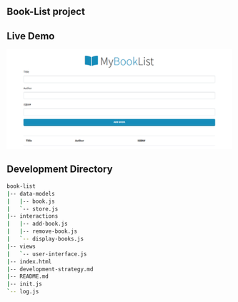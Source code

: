 ## Book-List project 
## Live Demo 

![](BookList.png)

## Development Directory 

```bash
book-list
|-- data-models
|   |-- book.js
|   `-- store.js
|-- interactions
|   |-- add-book.js
|   |-- remove-book.js
|   `-- display-books.js
|-- views
|   `-- user-interface.js
|-- index.html
|-- development-strategy.md
|-- README.md
|-- init.js
`-- log.js
```
